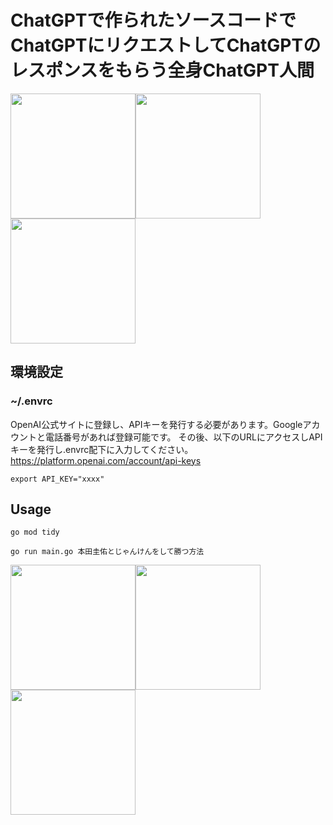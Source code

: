 # ChatGPTで作られたソースコードでChatGPTにリクエストしてChatGPTのレスポンスをもらう全身ChatGPT人間


<img src="https://user-images.githubusercontent.com/18649842/223380302-fba6fb13-13e5-437f-80fc-cb34f2e231ea.png" width="200px"><img src="https://user-images.githubusercontent.com/18649842/223380302-fba6fb13-13e5-437f-80fc-cb34f2e231ea.png" width="200px"><img src="https://user-images.githubusercontent.com/18649842/223380302-fba6fb13-13e5-437f-80fc-cb34f2e231ea.png" width="200px">

## 環境設定

### ~/.envrc

OpenAI公式サイトに登録し、APIキーを発行する必要があります。Googleアカウントと電話番号があれば登録可能です。
その後、以下のURLにアクセスしAPIキーを発行し.envrc配下に入力してください。
https://platform.openai.com/account/api-keys

```
export API_KEY="xxxx"
```

## Usage

```
go mod tidy
```

```
go run main.go 本田圭佑とじゃんけんをして勝つ方法
```
<img src="https://user-images.githubusercontent.com/18649842/223380302-fba6fb13-13e5-437f-80fc-cb34f2e231ea.png" width="200px"><img src="https://user-images.githubusercontent.com/18649842/223380302-fba6fb13-13e5-437f-80fc-cb34f2e231ea.png" width="200px"><img src="https://user-images.githubusercontent.com/18649842/223380302-fba6fb13-13e5-437f-80fc-cb34f2e231ea.png" width="200px">

